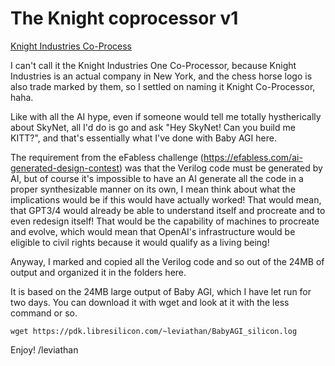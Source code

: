 # The Knight coprocessor v1

[Knight Industries Co-Process](knight.png)

I can't call it the Knight Industries One Co-Processor, because Knight Industries is
an actual company in New York, and the chess horse logo is also trade marked by them,
so I settled on naming it Knight Co-Processor, haha.

Like with all the AI hype, even if someone would tell me totally hystherically about
SkyNet, all I'd do is go and ask "Hey SkyNet! Can you build me KITT?", and that's
essentially what I've done with Baby AGI here.

The requirement from the eFabless challenge (https://efabless.com/ai-generated-design-contest)
was that the Verilog code must be generated by AI, but of course it's impossible to have
an AI generate all the code in a proper synthesizable manner on its own, I mean think
about what the implications would be if this would have actually worked!
That would mean, that GPT3/4 would already be able to understand itself and procreate
and to even redesign itself!
That would be the capability of machines to procreate and evolve, which would mean
that OpenAI's infrastructure would be eligible to civil rights because it would qualify
as a living being!

Anyway, I marked and copied all the Verilog code and so out of the 24MB of output and
organized it in the folders here.

It is based on the 24MB large output of Baby AGI, which I have let run for two days.
You can download it with wget and look at it with the less command or so.

    wget https://pdk.libresilicon.com/~leviathan/BabyAGI_silicon.log

Enjoy!
/leviathan
